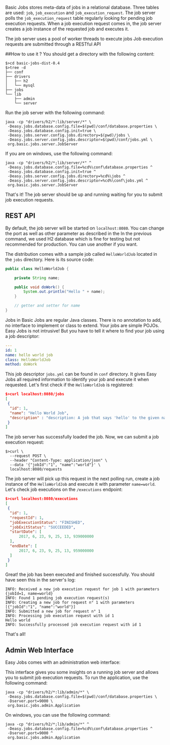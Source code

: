 Basic Jobs stores meta-data of jobs in a relational database. Three tables are used: `job`, `job_execution` and `job_execution_request`.
The job server polls the `job_execution_request` table regularly looking for pending job execution requests.
When a job execution request comes in, the job server creates a job instance of the requested job and executes it.


The job server uses a pool of worker threads to execute jobs
Job execution requests are submitted through a RESTful API

##How to use it ?
 You should get a directory with the following content:

```shell
$>cd basic-jobs-dist-0.4
$>tree -d
├── conf
├── drivers
│   ├── h2
│   └── mysql
├── jobs
└── lib
    ├── admin
    └── server
```

Run the job server with the following command:

```
java -cp "drivers/h2/*:lib/server/*" \
 -Deasy.jobs.database.config.file=$(pwd)/conf/database.properties \
 -Deasy.jobs.database.config.init=true \
 -Deasy.jobs.server.config.jobs.directory=$(pwd)/jobs \
 -Deasy.jobs.server.config.jobs.descriptor=$(pwd)/conf/jobs.yml \
 org.basic.jobs.server.JobServer
```

If you are on windows, use the following command:

```
java -cp "drivers/h2/*;lib/server/*" ^
 -Deasy.jobs.database.config.file=%cd%\conf\database.properties ^
 -Deasy.jobs.database.config.init=true ^
 -Deasy.jobs.server.config.jobs.directory=%cd%\jobs ^
 -Deasy.jobs.server.config.jobs.descriptor=%cd%\conf\jobs.yml ^
 org.basic.jobs.server.JobServer
```

That's it! The job server should be up and running waiting for you to submit job execution requests.

## REST API

By default, the job server will be started on `localhost:8080`. You can change the port as well as other parameter as described in the 
In the previous command, we used H2 database which is fine for testing but not recommended for production. You can use another if you want.

The distribution comes with a sample job called `HelloWorldJob` located in the `jobs` directory. Here is its source code:

```java
public class HelloWorldJob {

    private String name;

    public void doWork() {
        System.out.println("Hello " + name);
    }

    // getter and setter for name
}
```

Jobs in Basic Jobs are regular Java classes. There is no annotation to add, no interface to implement or class to extend.
Your jobs are simple POJOs. Easy Jobs is not intrusive! But you have to tell it where to find your job using a job descriptor:

```yaml
---
id: 1
name: hello world job
class: HelloWorldJob
method: doWork
```

This job descriptor `jobs.yml` can be found in `conf` directory. It gives Easy Jobs all required information to identify your job and execute it when requested.
Let's first check if the `HelloWorldJob` is registered:

```json
$>curl localhost:8080/jobs
[
 {
  "id": 1,
  "name": "Hello World Job",
  "description" : "description: A job that says 'hello' to the given name"
 }
]
```

The job server has successfully loaded the job. Now, we can submit a job execution request:

```shell
$>curl \
  --request POST \
  --header "Content-Type: application/json" \
  --data '{"jobId":"1", "name":"world"}' \
  localhost:8080/requests
```

The job server will pick up this request in the next polling run, create a job instance of the `HelloWorldJob` and execute it with parameter `name=world`.
Let's check job executions on the `/executions` endpoint:

```json
$>curl localhost:8080/executions
[
 {
  "id": 1,
  "requestId": 1,
  "jobExecutionStatus": "FINISHED",
  "jobExitStatus": "SUCCEEDED",
  "startDate": [
      2017, 6, 23, 9, 25, 13, 939000000
  ],
  "endDate": [
      2017, 6, 23, 9, 25, 13, 959000000
  ]
 }
]
```

Great! the job has been executed and finished successfully. You should have seen this in the server's log:

```
INFO: Received a new job execution request for job 1 with parameters {jobId=1, name=world}
INFO: Found 1 pending job execution request(s)
INFO: Creating a new job for request n° 1 with parameters [{"jobId":"1", "name":"world"}]
INFO: Submitted a new job for request n° 1
INFO: Processing job execution request with id 1
Hello world
INFO: Successfully processed job execution request with id 1
```

That's all!

## Admin Web Interface

Easy Jobs comes with an administration web interface:


This interface gives you some insights on a running job server and allows you to submit job execution requests.
To run the application, use the following command:

```
java -cp "drivers/h2/*:lib/admin/*" \
 -Deasy.jobs.database.config.file=$(pwd)/conf/database.properties \
 -Dserver.port=9000 \
 org.basic.jobs.admin.Application
```

On windows, you can use the following command:

```
java -cp "drivers/h2/*;lib/admin/*" ^
 -Deasy.jobs.database.config.file=%cd%\conf\database.properties ^
 -Dserver.port=9000 ^
 org.basic.jobs.admin.Application
```

